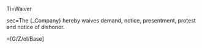 Ti=Waiver

sec=The {_Company} hereby waives demand, notice, presentment, protest and notice of dishonor.

=[G/Z/ol/Base]
